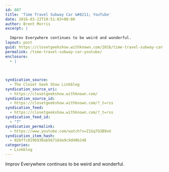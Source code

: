 ```yaml
---
id: 607
title: 'Time Travel Subway Car &#8211; YouTube'
date: 2016-03-22T19:51:03+00:00
author: Brent Morris
excerpt: |
  
  Improv Everywhere continues to be weird and wonderful.
layout: post
guid: https://closetgeekshow.withknown.com/2016/time-travel-subway-car---youtube
permalink: /time-travel-subway-car-youtube/
enclosure:
  - |
    
    
    
syndication_source:
  - The Closet Geek Show Linkblog
syndication_source_uri:
  - https://closetgeekshow.withknown.com/
syndication_source_id:
  - https://closetgeekshow.withknown.com/?_t=rss
syndication_feed:
  - https://closetgeekshow.withknown.com/?_t=rss
syndication_feed_id:
  - "7"
syndication_permalink:
  - https://www.youtube.com/watch?v=Z1Gq7Q3B9xU
syndication_item_hash:
  - 02bffc819b930ab56716da9c9d40b248
categories:
  - Linkblog
---
```

<div class="known-bookmark">
  <p>
    Improv Everywhere continues to be weird and wonderful.
  </p>
</div>

<div>
</div>